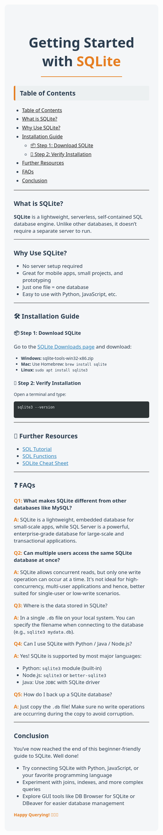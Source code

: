 <div style="font-family: 'Segoe UI', Tahoma, Geneva, Verdana, sans-serif; background: #f4f6f8; color: #2c3e50; padding: 30px; border-radius: 12px;">

  <h1 style="font-size: 2.8rem; text-align: center; margin-bottom: 0;">
    <span>Getting Started with </span>
    <span style="color:#e67e22;">SQLite</span>
  </h1>

  <hr style="border: none; height: 2px; background-color: #e67e22; margin: 20px auto; width: 60%;">

  <h2 style="background-color: #ecf0f1; padding: 10px 15px; border-left: 5px solid #e67e22; border-radius: 4px;">Table of Contents</h2>
  <ul style="line-height: 1.8; font-size: 1rem;">
    <li><a href="#-table-of-contents">Table of Contents</a></li>
    <li><a href="#what-is-sqlite">What is SQLite?</a></li>
    <li><a href="#why-use-sqlite">Why Use SQLite?</a></li>
    <li><a href="#️-installation-guide"> Installation Guide</a>
      <ul>
        <li><a href="#-step-1-download-sqlite">📦 Step 1: Download SQLite</a></li>
        <li><a href="#-step-2-verify-installation">🔽 Step 2: Verify Installation</a></li>
      </ul>
    </li>
    <li><a href="#-further-resources">Further Resources</a></li>
    <li><a href="#-faqs">FAQs</a></li>
    <li><a href="#conclusion">Conclusion</a></li>
  </ul>

  <hr>

  ## What is SQLite?
  <p style="font-size: 1.05rem;">
    <b>SQLite</b> is a lightweight, serverless, self-contained SQL database engine. Unlike other databases, it doesn’t require a separate server to run.
  </p>

  <hr>

  ## Why Use SQLite?
  <ul style="font-size: 1.05rem;">
    <li>No server setup required</li>
    <li>Great for mobile apps, small projects, and prototyping</li>
    <li>Just one file = one database</li>
    <li>Easy to use with Python, JavaScript, etc.</li>
  </ul>

  <hr>

  ## 🛠️ Installation Guide

  ### 📦 Step 1: Download SQLite
  <p style="font-size: 1.05rem;">
    Go to the <a href="https://www.sqlite.org/download.html" target="_blank" style="color:#2980b9;">SQLite Downloads page</a> and download:
  </p>
  <ul>
    <li><b>Windows:</b> sqlite-tools-win32-x86.zip</li>
    <li><b>Mac:</b> Use Homebrew: <code>brew install sqlite</code></li>
    <li><b>Linux:</b> <code>sudo apt install sqlite3</code></li>
  </ul>

  ### 🔽 Step 2: Verify Installation
  <p>Open a terminal and type:</p>

  <pre style="background-color: #2d3436; color: #ecf0f1; padding: 12px; border-radius: 5px;">
<code>sqlite3 --version</code>
  </pre>
  
  <hr>

  ## 🔗 Further Resources
  <ul style="font-size: 1.05rem;">
    <li><a href="https://www.sqltutorial.org/" style="color:#2980b9;">SQL Tutorial</a></li>
    <li><a href="https://www.sqltutorial.org/sql-aggregate-functions/" style="color:#2980b9;">SQL Functions</a></li>
    <li><a href="https://www.sqltutorial.org/sql-cheat-sheet/" style="color:#2980b9;">SQLite Cheat Sheet</a></li>
  </ul>

  <hr>

  ## ❓ FAQs

  <div style="font-size: 1.05rem;">
    <p><span style="color:#e67e22;"><b>Q1:</span> What makes SQLite different from other databases like MySQL?</p></b>
    <p><span style="color:#e67e22;"><b>A:</b></span> SQLite is a lightweight, embedded database for small-scale apps, while SQL Server is a powerful, enterprise-grade database for large-scale and transactional applications.</p>

  <p><span style="color:#e67e22;"><b>Q2:</span> Can multiple users access the same SQLite database at once?</p></b>
    <p><span style="color:#e67e22;"><b>A:</b></span> SQLite allows concurrent reads, but only one write operation can occur at a time. It's not ideal for high-concurrency, multi-user applications and hence, better suited for single-user or low-write scenarios.</p>

  <p><span style="color:#e67e22;"><b>Q3:</b></span> Where is the data stored in SQLite?</p></b>
    <p><span style="color:#e67e22;"><b>A:</b></span> In a single <code>.db</code> file on your local system. You can specify the filename when connecting to the database (e.g., <code>sqlite3 mydata.db</code>).</p>

  <p><span style="color:#e67e22;"><b>Q4:</b></span> Can I use SQLite with Python / Java / Node.js?</p></b>
    <p><span style="color:#e67e22;"><b>A:</b></span> Yes! SQLite is supported by most major languages:
      <ul>
        <li>Python: <code>sqlite3</code> module (built-in)</li>
        <li>Node.js: <code>sqlite3</code> or <code>better-sqlite3</code></li>
        <li>Java: Use <code>JDBC</code> with SQLite driver</li>
      </ul>
    </p>

  <p><span style="color:#e67e22;"><b>Q5:</b></span> How do I back up a SQLite database?</p></b>
    <p><span style="color:#e67e22;"><b>A:</b></span> Just copy the <code>.db</code> file! Make sure no write operations are occurring during the copy to avoid corruption.</p>
  </div>

  <hr>

  ## Conclusion

  <p style="font-size: 1.05rem;">
    You’ve now reached the end of this beginner-friendly guide to SQLite. Well done!
  </p>

  <ul style="font-size: 1.05rem;">
    <li>Try connecting SQLite with Python, JavaScript, or your favorite programming language</li>
    <li>Experiment with joins, indexes, and more complex queries</li>
    <li>Explore GUI tools like DB Browser for SQLite or DBeaver for easier database management</li>
  </ul>

  <p style="color:#e67e22; font-weight: bold; font-size: 1 rem;">Happy Querying! 👨🏽‍💻</p>

</div>



